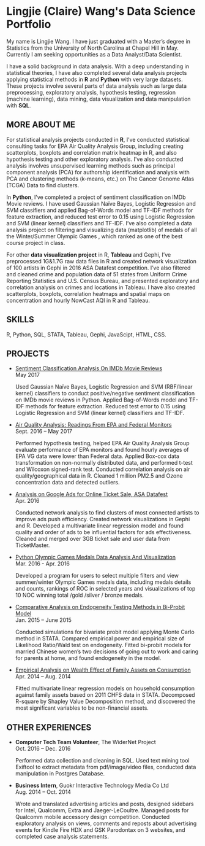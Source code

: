 # Lingjie (Claire) Wang's Data Science Portfolio

My name is Lingjie Wang. I have just graduated with a Master’s degree in Statistics from the University of North Carolina at Chapel Hill in May. Currently I am seeking opportunities as a Data Analyst/Data Scientist. 

I have a solid background in data analysis. With a deep understanding in statistical theories, I have also completed several data analysis projects applying statistical methods in **R** and **Python** with very large datasets. These projects involve several parts of data analysis such as large data preprocessing, exploratory analysis, hypothesis testing, regression (machine learning), data mining, data visualization and data manipulation with **SQL**. 

## MORE ABOUT ME
For statistical analysis projects conducted in **R**, I’ve conducted statistical consulting tasks for EPA Air Quality Analysis Group, including creating scatterplots, boxplots and correlation matrix heatmap in R, and also hypothesis testing and other exploratory analysis. I've also conducted analysis involves unsupervised learning methods such as principal component analysis (PCA) for authorship identification and analysis with PCA and clustering methods (k-means, etc.) on The Cancer Genome Atlas (TCGA) Data to find clusters. 

In **Python**, I’ve completed a project of sentiment classification on IMDb Movie reviews. I have used Gaussian Naïve Bayes, Logistic Regression and SVM classifiers and applied Bag-of-Words model and TF-IDF methods for feature extraction, and reduced test error to 0.15 using Logistic Regression and SVM (linear kernel) classifiers and TF-IDF. I’ve also completed a data analysis project on filtering and visualizing data (matplotlib) of medals of all the Winter/Summer Olympic Games , which ranked as one of the best course project in class.

For other **data visualization project** in R, **Tableau** and Gephi, I’ve preprocessed 1G&1.7G raw data files in R and created network visualization of 100 artists in Gephi in 2016 ASA Datafest competition. I’ve also filtered and cleaned crime and population data of 51 states from Uniform Crime Reporting Statistics and U.S. Census Bureau, and presented exploratory and correlation analysis on crimes and locations in Tableau. I have also created scatterplots, boxplots, correlation heatmaps and spatial maps on concentration and hourly NowCast AQI in R and Tableau.

## SKILLS
R, Python, SQL, STATA, Tableau, Gephi, JavaScipt, HTML, CSS.

## PROJECTS
- [Sentiment Classification Analysis On IMDb Movie Reviews](https://github.com/clairewlj/Sentiment-Analysis)<br />May 2017
  
  Used Gaussian Naïve Bayes, Logistic Regression and SVM (RBF/linear kernel) classifiers to conduct positive/negative sentiment classification on IMDb movie reviews in Python. Applied Bag-of-Words model and TF-IDF methods for feature extraction. Reduced test error to 0.15 using Logistic Regression and SVM (linear kernel) classifiers and TF-IDF.

- [Air Quality Analysis: Readings From EPA and Federal Monitors](https://github.com/clairewlj/clairewlj.github.io/tree/master/Projects/EPA%20Air%20Quality%20Analysis)<br />Sept. 2016 – May 2017
  
  Performed hypothesis testing, helped EPA Air Quality Analysis Group evaluate performance of EPA monitors and found hourly averages of EPA VG data were lower than Federal data. Applied Box-cox data transformation on non-normally distributed data, and performed t-test and Wilcoxon signed-rank test. Conducted correlation analysis on air quality/geographical data in R. Cleaned 1 million PM2.5 and Ozone concentration data and detected outliers.

- [Analysis on Google Ads for Online Ticket Sale, ASA Datafest](https://github.com/clairewlj/clairewlj.github.io/tree/master/Projects/ASA%20DataFest)<br />Apr. 2016
  
  Conducted network analysis to find clusters of most connected artists to improve ads push efficiency. Created network visualizations in Gephi and R. Developed a multivariate linear regression model and found quality and order of ads to be influential factors for ads effectiveness. Cleaned and merged over 3GB ticket sale and user data from TicketMaster. 

- [Python Olympic Games Medals Data Analysis And Visualization](https://github.com/clairewlj/Python-Olympic-Games-Medals-Data-Analysis-And-Visualization)<br />Mar. 2016 - Apr. 2016
  
  Developed a program for users to select multiple filters and view summer/winter Olympic Games medals data, including medals details and counts, rankings of ROC in selected years and visualizations of top 10 NOC winning total /gold /silver / bronze medals.

- [Comparative Analysis on Endogeneity Testing Methods in Bi-Probit Model](https://github.com/clairewlj/clairewlj.github.io/tree/master/Projects/Endogeneity%20Testing)<br />Jan. 2015 – June 2015

  Conducted simulations for bivariate probit model applying Monte Carlo method in STATA. Compared empirical power and empirical size of Likelihood Ratio/Wald test on endogeneity. Fitted bi-probit models for married Chinese women’s two decisions of going out to work and caring for parents at home, and found endogeneity in the model.

- [Empirical Analysis on Wealth Effect of Family Assets on Consumption](https://github.com/clairewlj/clairewlj.github.io/tree/master/Projects/Wealth%20Effect)<br />Apr. 2014 – Aug. 2014
  
  Fitted multivariate linear regression models on household consumption against family assets based on 2011 CHFS data in STATA. Decomposed R-square by Shapley Value Decomposition method, and discovered the most significant variables to be non-financial assets.

## OTHER EXPERIENCES
- **Computer Tech Team Volunteer**, The WiderNet Project<br />Oct. 2016 – Dec. 2016
  
  Performed data collection and cleaning in SQL. Used text mining tool Exiftool to extract metadata from pdf/image/video files, conducted data manipulation in Postgres Database.
  
- **Business Intern**, Guokr Interactive Technology Media Co Ltd<br />Aug. 2014 – Oct. 2014

  Wrote and translated advertising articles and posts, designed sidebars for Intel, Qualcomm, Extra and Jaeger-LeCoultre. Managed posts for Qualcomm mobile accessory design competition. Conducted exploratory analysis on views, comments and reposts about advertising events for Kindle Fire HDX and GSK Parodontax on 3 websites, and completed case analysis statements.

